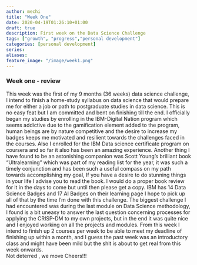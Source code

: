 ```yaml
---
author: mechi
title: "Week One"
date: 2020-04-19T01:26:10+01:00
draft: true
description: First week on the Data Science Challenge
tags: ["growth", "progress","personal development"]
categories: [personal development]
series:
aliases:
feature_image: "/image/week1.png"
---
```

### Week one - review

This week was the first of my 9 months (36 weeks) data science challenge, I intend to finish a home-study syllabus on data science that would prepare me for either a job or path to postgraduate studies in data science. This is no easy feat but I am committed and bent on finishing till the end.
I officially began my studies by enrolling in the IBM-Digital Nation program which seems addictive due to the gamification element added to the program, human beings are by nature competitive and the desire to increase my badges keeps  me motivated and resilient towards the challenges faced in the courses. Also I enrolled for the IBM Data science certificate program on coursera and so far it also has been an amazing experience.
Another thing I have found to be an astonishing companion was Scott Young’s brilliant book “Ultralearning” which was part of my reading list for the year, it was such a timely conjunction and has been such a useful compass on my path towards accomplishing my goal, If you have a desire to do stunning things in your life I advise you to read the book. I would do a proper book review for it in the days to come but until then please get a copy. IBM has
14 Data Science Badges and 17 AI Badges on their learning page I hope to pick up all of that by the time I’m done with this challenge.
The biggest challenge I had encountered was during the last module on Data Science methodology, I found is a bit uneasy to answer the last question concerning processes for applying the CRISP-DM to my own projects, but in the end it was quite nice and I enjoyed working on all the projects and modules.
From this week I intend to finish up 2 courses per week to be able to meet my deadline of finishing up within a month, and I guess the past week was an introductory class and might have been mild but the shit is about to get real from this week onwards.  
Not deterred , we move
Cheers!!!
